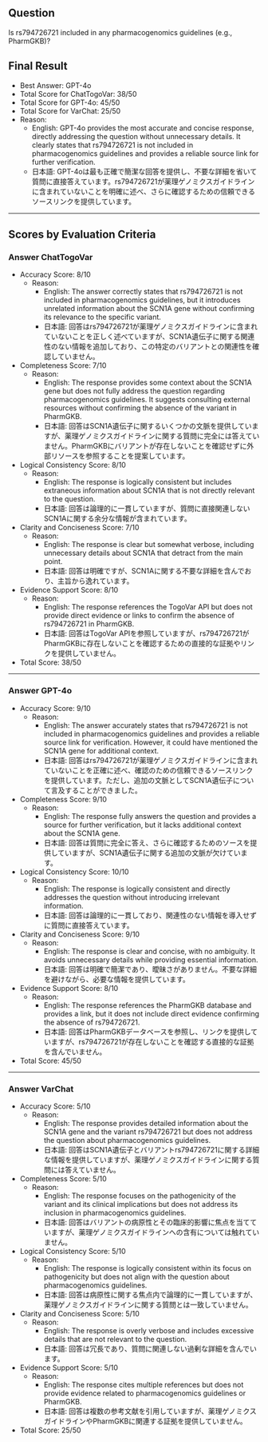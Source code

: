 ## Question

Is rs794726721 included in any pharmacogenomics guidelines (e.g., PharmGKB)?

## Final Result

- Best Answer: GPT-4o
- Total Score for ChatTogoVar: 38/50
- Total Score for GPT-4o: 45/50
- Total Score for VarChat: 25/50
- Reason:
  - English: GPT-4o provides the most accurate and concise response, directly addressing the question without unnecessary details. It clearly states that rs794726721 is not included in pharmacogenomics guidelines and provides a reliable source link for further verification.
  - 日本語: GPT-4oは最も正確で簡潔な回答を提供し、不要な詳細を省いて質問に直接答えています。rs794726721が薬理ゲノミクスガイドラインに含まれていないことを明確に述べ、さらに確認するための信頼できるソースリンクを提供しています。

---

## Scores by Evaluation Criteria

### Answer ChatTogoVar
- Accuracy Score: 8/10
  - Reason: 
    - English: The answer correctly states that rs794726721 is not included in pharmacogenomics guidelines, but it introduces unrelated information about the SCN1A gene without confirming its relevance to the specific variant.
    - 日本語: 回答はrs794726721が薬理ゲノミクスガイドラインに含まれていないことを正しく述べていますが、SCN1A遺伝子に関する関連性のない情報を追加しており、この特定のバリアントとの関連性を確認していません。
- Completeness Score: 7/10
  - Reason: 
    - English: The response provides some context about the SCN1A gene but does not fully address the question regarding pharmacogenomics guidelines. It suggests consulting external resources without confirming the absence of the variant in PharmGKB.
    - 日本語: 回答はSCN1A遺伝子に関するいくつかの文脈を提供していますが、薬理ゲノミクスガイドラインに関する質問に完全には答えていません。PharmGKBにバリアントが存在しないことを確認せずに外部リソースを参照することを提案しています。
- Logical Consistency Score: 8/10
  - Reason: 
    - English: The response is logically consistent but includes extraneous information about SCN1A that is not directly relevant to the question.
    - 日本語: 回答は論理的に一貫していますが、質問に直接関連しないSCN1Aに関する余分な情報が含まれています。
- Clarity and Conciseness Score: 7/10
  - Reason: 
    - English: The response is clear but somewhat verbose, including unnecessary details about SCN1A that detract from the main point.
    - 日本語: 回答は明確ですが、SCN1Aに関する不要な詳細を含んでおり、主旨から逸れています。
- Evidence Support Score: 8/10
  - Reason: 
    - English: The response references the TogoVar API but does not provide direct evidence or links to confirm the absence of rs794726721 in PharmGKB.
    - 日本語: 回答はTogoVar APIを参照していますが、rs794726721がPharmGKBに存在しないことを確認するための直接的な証拠やリンクを提供していません。
- Total Score: 38/50

---

### Answer GPT-4o
- Accuracy Score: 9/10
  - Reason: 
    - English: The answer accurately states that rs794726721 is not included in pharmacogenomics guidelines and provides a reliable source link for verification. However, it could have mentioned the SCN1A gene for additional context.
    - 日本語: 回答はrs794726721が薬理ゲノミクスガイドラインに含まれていないことを正確に述べ、確認のための信頼できるソースリンクを提供しています。ただし、追加の文脈としてSCN1A遺伝子について言及することができました。
- Completeness Score: 9/10
  - Reason: 
    - English: The response fully answers the question and provides a source for further verification, but it lacks additional context about the SCN1A gene.
    - 日本語: 回答は質問に完全に答え、さらに確認するためのソースを提供していますが、SCN1A遺伝子に関する追加の文脈が欠けています。
- Logical Consistency Score: 10/10
  - Reason: 
    - English: The response is logically consistent and directly addresses the question without introducing irrelevant information.
    - 日本語: 回答は論理的に一貫しており、関連性のない情報を導入せずに質問に直接答えています。
- Clarity and Conciseness Score: 9/10
  - Reason: 
    - English: The response is clear and concise, with no ambiguity. It avoids unnecessary details while providing essential information.
    - 日本語: 回答は明確で簡潔であり、曖昧さがありません。不要な詳細を避けながら、必要な情報を提供しています。
- Evidence Support Score: 8/10
  - Reason: 
    - English: The response references the PharmGKB database and provides a link, but it does not include direct evidence confirming the absence of rs794726721.
    - 日本語: 回答はPharmGKBデータベースを参照し、リンクを提供していますが、rs794726721が存在しないことを確認する直接的な証拠を含んでいません。
- Total Score: 45/50

---

### Answer VarChat
- Accuracy Score: 5/10
  - Reason: 
    - English: The response provides detailed information about the SCN1A gene and the variant rs794726721 but does not address the question about pharmacogenomics guidelines.
    - 日本語: 回答はSCN1A遺伝子とバリアントrs794726721に関する詳細な情報を提供していますが、薬理ゲノミクスガイドラインに関する質問には答えていません。
- Completeness Score: 5/10
  - Reason: 
    - English: The response focuses on the pathogenicity of the variant and its clinical implications but does not address its inclusion in pharmacogenomics guidelines.
    - 日本語: 回答はバリアントの病原性とその臨床的影響に焦点を当てていますが、薬理ゲノミクスガイドラインへの含有については触れていません。
- Logical Consistency Score: 5/10
  - Reason: 
    - English: The response is logically consistent within its focus on pathogenicity but does not align with the question about pharmacogenomics guidelines.
    - 日本語: 回答は病原性に関する焦点内で論理的に一貫していますが、薬理ゲノミクスガイドラインに関する質問とは一致していません。
- Clarity and Conciseness Score: 5/10
  - Reason: 
    - English: The response is overly verbose and includes excessive details that are not relevant to the question.
    - 日本語: 回答は冗長であり、質問に関連しない過剰な詳細を含んでいます。
- Evidence Support Score: 5/10
  - Reason: 
    - English: The response cites multiple references but does not provide evidence related to pharmacogenomics guidelines or PharmGKB.
    - 日本語: 回答は複数の参考文献を引用していますが、薬理ゲノミクスガイドラインやPharmGKBに関連する証拠を提供していません。
- Total Score: 25/50